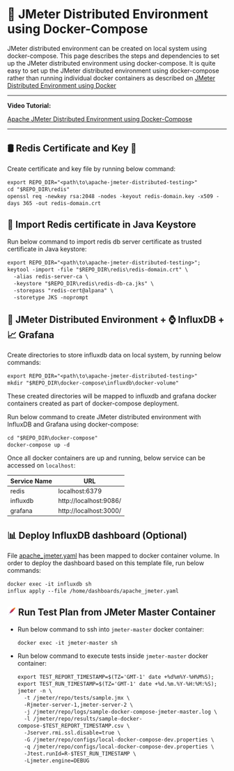 # :ship: JMeter Distributed Environment using Docker-Compose 
JMeter distributed environment can be created on local system using docker-compose.
This page describes the steps and dependencies to set up the JMeter distributed environment using docker-compose.
It is quite easy to set up the JMeter distributed environment using docker-compose rather than running 
individual docker containers as described on [JMeter Distributed Environment using Docker](../README.md)

---
**Video Tutorial:**

[Apache JMeter Distributed Environment using Docker-Compose](https://youtube.com/playlist?list=PLm9ZfKz5SwIhVL7A5T5M3TUvJKKZVDr-d)

---


## :oil_drum: Redis Certificate and Key :closed_lock_with_key:
Create certificate and key file by running below command:
```shell
export REPO_DIR="<path\to\apache-jmeter-distributed-testing>"
cd "$REPO_DIR\redis"
openssl req -newkey rsa:2048 -nodes -keyout redis-domain.key -x509 -days 365 -out redis-domain.crt
```

## :closed_lock_with_key: Import Redis certificate in Java Keystore
Run below command to import redis db server certificate as trusted certificate in Java keystore:
```shell
export REPO_DIR="<path\to\apache-jmeter-distributed-testing>";
keytool -import -file "$REPO_DIR\redis\redis-domain.crt" \
  -alias redis-server-ca \
  -keystore "$REPO_DIR\redis\redis-db-ca.jks" \
  -storepass "redis-cert@alpana" \
  -storetype JKS -noprompt
```

## :ship: JMeter Distributed Environment + :watch: InfluxDB + :chart_with_upwards_trend: Grafana
Create directories to store influxdb data on local system, by running below commands:
```shell
export REPO_DIR="<path\to\apache-jmeter-distributed-testing>"
mkdir "$REPO_DIR\docker-compose\influxdb\docker-volume"
```
These created directories will be mapped to influxdb and grafana docker containers created as part of docker-compose deployment.

Run below command to create JMeter distributed environment with InfluxDB and Grafana using docker-compose:
```shell
cd "$REPO_DIR\docker-compose"
docker-compose up -d
```

Once all docker containers are up and running, below service can be accessed on `localhost`:

| Service Name | URL                    |
|--------------|------------------------|
| redis        | localhost:6379         |
| influxdb     | http://localhost:9086/ |
| grafana      | http://localhost:3000/ |


## :bar_chart: Deploy InfluxDB dashboard (Optional)
File [apache_jmeter.yaml](./influxdb/dashboards/apache_jmeter.yaml) has been mapped to docker container volume. In order to deploy
the dashboard based on this template file, run below commands:
```shell
docker exec -it influxdb sh
influx apply --file /home/dashboards/apache_jmeter.yaml
```

## <img src="../icons/jmeter.svg" alt= “jmeter” width="20" height="20"> Run Test Plan from JMeter Master Container
* Run below command to ssh into `jmeter-master` docker container:
  ```shell
  docker exec -it jmeter-master sh
  ```
  
* Run below command to execute tests inside `jmeter-master` docker container:
  ```shell
  export TEST_REPORT_TIMESTAMP=$(TZ='GMT-1' date +%d%m%Y-%H%M%S);
  export TEST_RUN_TIMESTAMP=$(TZ='GMT-1' date +%d.%m.%Y-%H:%M:%S);
  jmeter -n \
    -t /jmeter/repo/tests/sample.jmx \
    -Rjmeter-server-1,jmeter-server-2 \
    -j /jmeter/repo/logs/sample-docker-compose-jmeter-master.log \
    -l /jmeter/repo/results/sample-docker-compose-$TEST_REPORT_TIMESTAMP.csv \
    -Jserver.rmi.ssl.disable=true \
    -G /jmeter/repo/configs/local-docker-compose-dev.properties \
    -q /jmeter/repo/configs/local-docker-compose-dev.properties \
    -Jtest.runId=R-$TEST_RUN_TIMESTAMP \
    -Ljmeter.engine=DEBUG
  ```